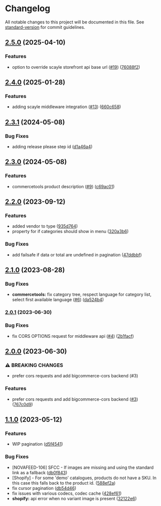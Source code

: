 # Changelog

All notable changes to this project will be documented in this file. See [standard-version](https://github.com/conventional-changelog/standard-version) for commit guidelines.

## [2.5.0](https://github.com/amplience/dc-integration-middleware/compare/v2.4.0...v2.5.0) (2025-04-10)


### Features

* option to override scayle storefront api base url ([#19](https://github.com/amplience/dc-integration-middleware/issues/19)) ([76088f2](https://github.com/amplience/dc-integration-middleware/commit/76088f2d4dc5462ba8b9624d401860036a85f56e))

## [2.4.0](https://github.com/amplience/dc-integration-middleware/compare/v2.3.1...v2.4.0) (2025-01-28)


### Features

* adding scayle middleware integration ([#13](https://github.com/amplience/dc-integration-middleware/issues/13)) ([660c658](https://github.com/amplience/dc-integration-middleware/commit/660c658218c1178d68ace1057514245172a9f156))

## [2.3.1](https://github.com/amplience/dc-integration-middleware/compare/v2.3.0...v2.3.1) (2024-05-08)


### Bug Fixes

* adding release please step id ([d1a46a4](https://github.com/amplience/dc-integration-middleware/commit/d1a46a4e789d377a13a2947e8549ae7989d8afa3))

## [2.3.0](https://github.com/amplience/dc-integration-middleware/compare/v2.2.0...v2.3.0) (2024-05-08)


### Features

* commercetools product description ([#9](https://github.com/amplience/dc-integration-middleware/issues/9)) ([c69ac01](https://github.com/amplience/dc-integration-middleware/commit/c69ac014a2b67fac78c8d4ccc6a4ae1dabb22228))

## [2.2.0](https://github.com/amplience/dc-integration-middleware/compare/v2.1.0...v2.2.0) (2023-09-12)


### Features

* added vendor to type ([935d764](https://github.com/amplience/dc-integration-middleware/commit/935d764ccc4f3fc112e0a5dbecda4a8681841d40))
* property for if categories should show in menu ([320a3b6](https://github.com/amplience/dc-integration-middleware/commit/320a3b6be40267bea0d2a6da108ddd8e3bbbf148))


### Bug Fixes

* add failsafe if data or total are undefined in pagination ([47ddbbf](https://github.com/amplience/dc-integration-middleware/commit/47ddbbf27684f38223c48d9c7ab64266615e5364))

## [2.1.0](https://github.com/amplience/dc-integration-middleware/compare/v2.0.1...v2.1.0) (2023-08-28)


### Bug Fixes

* **commercetools:** fix category tree, respect language for category list, select first available language ([#6](https://github.com/amplience/dc-integration-middleware/issues/6)) ([da524b4](https://github.com/amplience/dc-integration-middleware/commit/da524b45338db1973a6bb8704540227dfdc42b98))

### [2.0.1](https://github.com/amplience/dc-integration-middleware/compare/v2.0.0...v2.0.1) (2023-06-30)


### Bug Fixes

* fix CORS OPTIONS request for middleware api ([#4](https://github.com/amplience/dc-integration-middleware/issues/4)) ([2b1facf](https://github.com/amplience/dc-integration-middleware/commit/2b1facf93d71fd6034d5199d4188c3a83bf5a44b))

## [2.0.0](https://github.com/amplience/dc-integration-middleware/compare/v1.1.0...v2.0.0) (2023-06-30)


### ⚠ BREAKING CHANGES

* prefer cors requests and add bigcommerce-cors backend (#3)

### Features

* prefer cors requests and add bigcommerce-cors backend ([#3](https://github.com/amplience/dc-integration-middleware/issues/3)) ([767c0d9](https://github.com/amplience/dc-integration-middleware/commit/767c0d9873b8c7447044b941c841b4fba09e6266))

## [1.1.0](https://github.com/amplience/dc-integration-middleware/compare/v1.0.0...v1.1.0) (2023-05-12)


### Features

* WIP pagination ([d5f4541](https://github.com/amplience/dc-integration-middleware/commit/d5f4541638dc52834e2c8106774c0d017cb9d58e))


### Bug Fixes

* [NOVAFEED-106] SFCC - If images are missing and using the standard link as a fallback ([db0f843](https://github.com/amplience/dc-integration-middleware/commit/db0f8432c25f59832fcf2ddb268a80d35f805c57))
* [Shopify] - For some 'demo' catalogues, products do not have a SKU. In this case this falls back to the product id. ([588ef2a](https://github.com/amplience/dc-integration-middleware/commit/588ef2ae7c2edae6b846f76f109e12058361be64))
* fix cursor pagination ([db54d46](https://github.com/amplience/dc-integration-middleware/commit/db54d46af9e0ab03fa522878f0133dc422e2e7df))
* fix issues with various codecs, codec cache ([428ef61](https://github.com/amplience/dc-integration-middleware/commit/428ef615cf494af5f0d22b3ceb3bb5310731a37c))
* **shopify:** api error when no variant image is present ([32122e6](https://github.com/amplience/dc-integration-middleware/commit/32122e6a9f612679ad08cc5aff56473fbd7338ae))
